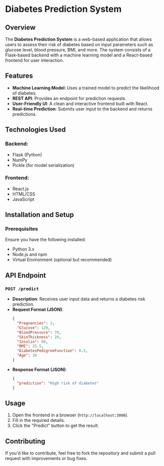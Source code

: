 # Diabetes Prediction System

## Overview
The **Diabetes Prediction System** is a web-based application that allows users to assess their risk of diabetes based on input parameters such as glucose level, blood pressure, BMI, and more. The system consists of a Flask-based backend with a machine learning model and a React-based frontend for user interaction.

## Features
- **Machine Learning Model**: Uses a trained model to predict the likelihood of diabetes.
- **REST API**: Provides an endpoint for prediction requests.
- **User-Friendly UI**: A clean and interactive frontend built with React.
- **Real-time Prediction**: Submits user input to the backend and returns predictions.

## Technologies Used
### Backend:
- Flask (Python)
- NumPy
- Pickle (for model serialization)

### Frontend:
- React.js
- HTML/CSS
- JavaScript

## Installation and Setup

### Prerequisites
Ensure you have the following installed:
- Python 3.x
- Node.js and npm
- Virtual Environment (optional but recommended)


## API Endpoint
### `POST /predict`
- **Description**: Receives user input data and returns a diabetes risk prediction.
- **Request Format (JSON)**:
  ```json
  {
    "Pregnancies": 2,
    "Glucose": 120,
    "BloodPressure": 70,
    "SkinThickness": 20,
    "Insulin": 80,
    "BMI": 25.5,
    "DiabetesPedigreeFunction": 0.5,
    "Age": 30
  }
  ```
- **Response Format (JSON)**:
  ```json
  {
    "prediction": "High risk of diabetes"
  }
  ```

## Usage
1. Open the frontend in a browser (`http://localhost:3000`).
2. Fill in the required details.
3. Click the "Predict" button to get the result.

## Contributing
If you'd like to contribute, feel free to fork the repository and submit a pull request with improvements or bug fixes.


